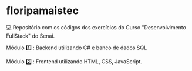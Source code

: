 # floripamaistec

:computer:   Repositório com os códigos dos exercícios do Curso "Desenvolvimento FullStack" do Senai.


Módulo 	:one: : Backend utilizando C# e banco de dados SQL 

Módulo 	:two: : Frontend utilizando HTML, CSS, JavaScript.
